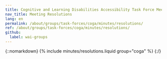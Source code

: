 ```yaml
---
title: Cognitive and Learning Disabilities Accessibility Task Force Meeting Resolutions
nav_title: Meeting Resolutions
lang: en
permalink: /about/groups/task-forces/coga/minutes/resolutions/
ref: /about/groups/task-forces/coga/minutes/resolutions/
github:
  label: wai-groups
---
```


{::nomarkdown}
{% include minutes/resolutions.liquid group="coga" %}
{:/}